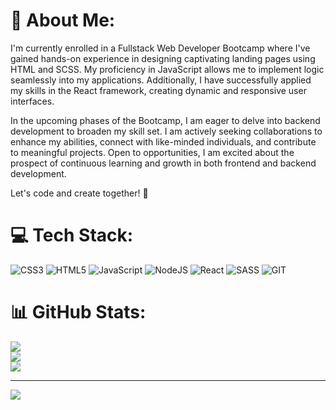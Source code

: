 # 💫 About Me:
I'm currently enrolled in a Fullstack Web Developer Bootcamp where I've gained hands-on experience in designing captivating landing pages using HTML and SCSS. My proficiency in JavaScript allows me to implement logic seamlessly into my applications. Additionally, I have successfully applied my skills in the React framework, creating dynamic and responsive user interfaces.

In the upcoming phases of the Bootcamp, I am eager to delve into backend development to broaden my skill set. I am actively seeking collaborations to enhance my abilities, connect with like-minded individuals, and contribute to meaningful projects. Open to opportunities, I am excited about the prospect of continuous learning and growth in both frontend and backend development.

Let's code and create together! 🚀


# 💻 Tech Stack:
![CSS3](https://img.shields.io/badge/css3-%231572B6.svg?style=for-the-badge&logo=css3&logoColor=white) ![HTML5](https://img.shields.io/badge/html5-%23E34F26.svg?style=for-the-badge&logo=html5&logoColor=white) ![JavaScript](https://img.shields.io/badge/javascript-%23323330.svg?style=for-the-badge&logo=javascript&logoColor=%23F7DF1E) ![NodeJS](https://img.shields.io/badge/node.js-6DA55F?style=for-the-badge&logo=node.js&logoColor=white) ![React](https://img.shields.io/badge/react-%2320232a.svg?style=for-the-badge&logo=react&logoColor=%2361DAFB) ![SASS](https://img.shields.io/badge/SASS-hotpink.svg?style=for-the-badge&logo=SASS&logoColor=white) ![GIT](https://img.shields.io/badge/Git-fc6d26?style=for-the-badge&logo=git&logoColor=white)
# 📊 GitHub Stats:
![](https://github-readme-stats.vercel.app/api?username=trisi99&theme=radical&hide_border=false&include_all_commits=false&count_private=false)<br/>
![](https://github-readme-streak-stats.herokuapp.com/?user=trisi99&theme=radical&hide_border=false)<br/>
![](https://github-readme-stats.vercel.app/api/top-langs/?username=trisi99&theme=radical&hide_border=false&include_all_commits=false&count_private=false&layout=compact)

---
[![](https://visitcount.itsvg.in/api?id=trisi99&icon=2&color=4)](https://visitcount.itsvg.in)

<!-- Proudly created with GPRM ( https://gprm.itsvg.in ) -->
